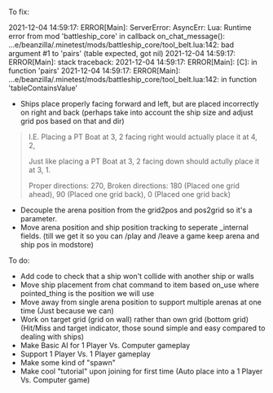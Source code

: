 To fix:

2021-12-04 14:59:17: ERROR[Main]: ServerError: AsyncErr: Lua: Runtime error from mod 'battleship_core' in callback on_chat_message(): ...e/beanzilla/.minetest/mods/battleship_core/tool_belt.lua:142: bad argument #1 to 'pairs' (table expected, got nil)
2021-12-04 14:59:17: ERROR[Main]: stack traceback:
2021-12-04 14:59:17: ERROR[Main]: 	[C]: in function 'pairs'
2021-12-04 14:59:17: ERROR[Main]: 	...e/beanzilla/.minetest/mods/battleship_core/tool_belt.lua:142: in function 'tableContainsValue'


* Ships place properly facing forward and left, but are placed incorrectly on right and back (perhaps take into account the ship size and adjust grid pos based on that and dir)

> I.E. Placing a PT Boat at 3, 2 facing right would actually place it at 4, 2,
>
> Just like placing a PT Boat at 3, 2 facing down should actully place it at 3, 1.
>
> Proper directions: 270, 
> Broken directions: 180 (Placed one grid ahead), 90 (Placed one grid back), 0 (Placed one grid back)
>

* Decouple the arena position from the grid2pos and pos2grid so it's a parameter.
* Move arena position and ship position tracking to seperate _internal fields. (till we get it so you can /play and /leave a game keep arena and ship pos in modstore)

To do:

* Add code to check that a ship won't collide with another ship or walls
* Move ship placement from chat command to item based on_use where pointed_thing is the position we will use
* Move away from single arena position to support multiple arenas at one time (Just because we can)
* Work on target grid (grid on wall) rather than own grid (bottom grid) (Hit/Miss and target indicator, those sound simple and easy compared to dealing with ships)
* Make Basic AI for 1 Player Vs. Computer gameplay
* Support 1 Player Vs. 1 Player gameplay
* Make some kind of "spawn"
* Make cool "tutorial" upon joining for first time (Auto place into a 1 Player Vs. Computer game)

